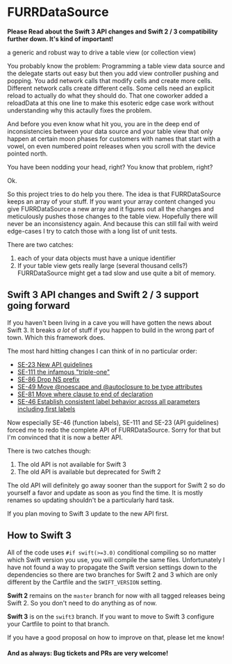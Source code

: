 # FURRDataSource
__Please Read about the Swift 3 API changes and Swift 2 / 3 compatibility further down. It's kind of important!__

a generic and robust way to drive a table view (or collection view)

You probably know the problem: Programming a table view data source and the delegate starts out easy but then you add view controller pushing and popping. You add network calls that modify cells and create more cells. Different network calls create different cells. Some cells need an explicit reload to actually do what they should do. That one coworker added a reloadData at this one line to make this esoteric edge case work without understanding why this actaully fixes the problem. 

And before you even know what hit you, you are in the deep end of inconsistencies between your data source and your table view that only happen at certain moon phases for customers with names that start with a vowel, on even numbered point releases when you scroll with the device pointed north.

You have been nodding your head, right? You know that problem, right?

Ok.

So this project tries to do help you there. The idea is that FURRDataSource keeps an array of your stuff. If you want your array content changed you give FURRDataSource a new array and it figures out all the changes and meticulously pushes those changes to the table view. Hopefully there will never be an inconsistency again. And because this can still fail with weird edge-cases I try to catch those with a long list of unit tests.

There are two catches:
1. each of your data objects must have a unique identifier
2. If your table view gets really large (several thousand cells?) FURRDataSource might get a tad slow and use quite a bit of memory.

## Swift 3 API changes and Swift 2 / 3 support going forward
If you haven't been living in a cave you will have gotten the news about Swift 3. It breaks _a lot_ of stuff if you happen to build in the wrong part of town. Which this framework does. 

The most hard hitting changes I can think of in no particular order:

* [SE-23 New API guidelines](https://github.com/apple/swift-evolution/blob/master/proposals/0023-api-guidelines.md) 
* [SE-111 the infamous "triple-one"](https://github.com/apple/swift-evolution/blob/master/proposals/0111-remove-arg-label-type-significance.md)
* [SE-86 Drop NS prefix](https://github.com/apple/swift-evolution/blob/master/proposals/0086-drop-foundation-ns.md)
* [SE-49 Move @noescape and @autoclosure to be type attributes](https://github.com/apple/swift-evolution/blob/master/proposals/0049-noescape-autoclosure-type-attrs.md)
* [SE-81 Move where clause to end of declaration](https://github.com/apple/swift-evolution/blob/master/proposals/0081-move-where-expression.md)
* [SE-46 Establish consistent label behavior across all parameters including first labels](https://github.com/apple/swift-evolution/blob/master/proposals/0046-first-label.md)

Now especially SE-46 (function labels), SE-111 and SE-23 (API guidelines) forced me to redo the complete API of FURRDataSource. Sorry for that but I'm convinced that it is now a better API.

There is two catches though: 

1. The old API is not available for Swift 3
2. The old API is available but deprecated for Swift 2

The old API will definitely go away sooner than the support for Swift 2 so do yourself a favor and update as soon as you find the time. It is mostly renames so updating shouldn't be a particularly hard task.

If you plan moving to Swift 3 update to the new API first. 

## How to Swift 3
All of the code uses `#if swift(>=3.0)` conditional compiling so no matter which Swift version you use, you will compile the same files. Unfortunately I have not found a way to propagate the Swift version settings down to the dependencies so there are two branches for Swift 2 and 3 which are only different by the Cartfile and the `SWIFT_VERSION` setting.

__Swift 2__ remains on the `master` branch for now with all tagged releases being Swift 2. So you don't need to do anything as of now.

__Swift 3__ is on the `swift3` branch. If you want to move to Swift 3 configure your Cartfile to point to that branch.

If you have a good proposal on how to improve on that, please let me know! 

#### And as always: Bug tickets and PRs are very welcome!
